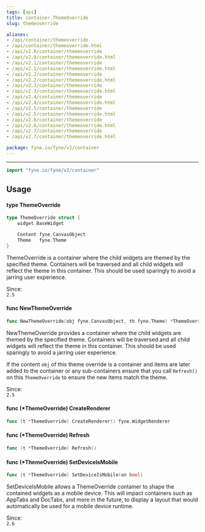 ```yaml
---
tags: [api]
title: container.ThemeOverride
slug: themeoverride

aliases:
- /api/container/themeoverride
- /api/container/themeoverride.html
- /api/v2.0/container/themeoverride
- /api/v2.0/container/themeoverride.html
- /api/v2.1/container/themeoverride
- /api/v2.1/container/themeoverride.html
- /api/v2.2/container/themeoverride
- /api/v2.2/container/themeoverride.html
- /api/v2.3/container/themeoverride
- /api/v2.3/container/themeoverride.html
- /api/v2.4/container/themeoverride
- /api/v2.4/container/themeoverride.html
- /api/v2.5/container/themeoverride
- /api/v2.5/container/themeoverride.html
- /api/v2.6/container/themeoverride
- /api/v2.6/container/themeoverride.html
- /api/v2.7/container/themeoverride
- /api/v2.7/container/themeoverride.html

package: fyne.io/fyne/v2/container
---
```



---
```go
import "fyne.io/fyne/v2/container"
```

## Usage

#### type ThemeOverride

```go
type ThemeOverride struct {
	widget.BaseWidget

	Content fyne.CanvasObject
	Theme   fyne.Theme
}
```

ThemeOverride is a container where the child widgets are themed by the specified theme. Containers will be traversed and all child widgets will reflect the theme in this container. This should be used sparingly to avoid a jarring user experience.


<div class="since">Since: <code>
2.5</code></div>

#### func  NewThemeOverride

```go
func NewThemeOverride(obj fyne.CanvasObject, th fyne.Theme) *ThemeOverride
```
NewThemeOverride provides a container where the child widgets are themed by the specified theme. Containers will be traversed and all child widgets will reflect the theme in this container. This should be used sparingly to avoid a jarring user experience.

If the content `obj` of this theme override is a container and items are later added to the container or any sub-containers ensure that you call `Refresh()` on this `ThemeOverride` to ensure the new items match the theme.


<div class="since">Since: <code>
2.5</code></div>

#### func (*ThemeOverride) CreateRenderer

```go
func (t *ThemeOverride) CreateRenderer() fyne.WidgetRenderer
```

#### func (*ThemeOverride) Refresh

```go
func (t *ThemeOverride) Refresh()
```

#### func (*ThemeOverride) SetDeviceIsMobile

```go
func (t *ThemeOverride) SetDeviceIsMobile(on bool)
```
SetDeviceIsMobile allows a ThemeOverride container to shape the contained widgets as a mobile device. This will impact containers such as AppTabs and DocTabs, and more in the future, to display a layout that would automatically be used for a mobile device runtime.


<div class="since">Since: <code>
2.6</code></div>

